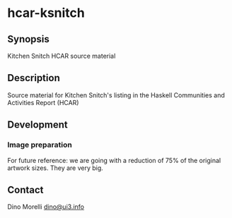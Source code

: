 # hcar-ksnitch


## Synopsis

Kitchen Snitch HCAR source material


## Description

Source material for Kitchen Snitch's listing in the Haskell
Communities and Activities Report (HCAR)


## Development

### Image preparation

For future reference: we are going with a reduction of 75% of the
original artwork sizes. They are very big.


## Contact

Dino Morelli <dino@ui3.info>


